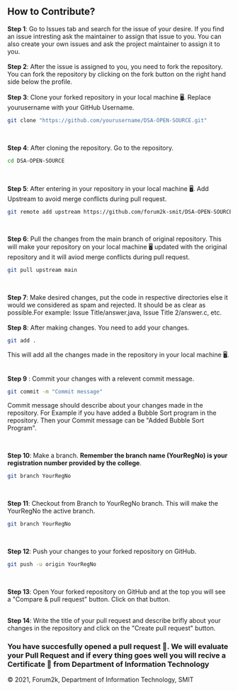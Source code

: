 ## How to Contribute?

**Step 1**: Go to Issues tab and search for the issue of your desire. If you find an issue intresting ask the maintainer to assign that issue to you. 
            You can also create your own issues and ask the project maintainer to assign it to you.
<br> <br>
**Step 2**: After the issue is assigned to you, you need to fork the repository. You can fork the repository by clicking on the fork button on the right hand side below the profile. 
<br> <br>
**Step 3**: Clone your forked repository in your local machine 🖥️. Replace yourusername with your GitHub Username. 
  ```sh
git clone "https://github.com/yourusername/DSA-OPEN-SOURCE.git"
```  
<br> 

**Step 4**: After cloning the repository. Go to the repository. 
  ```sh
cd DSA-OPEN-SOURCE
``` 
<br>

**Step 5**: After entering in your repository in your local machine 🖥️. Add Upstream to avoid merge conflicts during pull request. 
 ```sh
git remote add upstream https://github.com/forum2k-smit/DSA-OPEN-SOURCE.git 
```
<br>

**Step 6**: Pull the changes from the main branch of original repository. This will make your repository on your local machine 🖥️ updated with the original repository and it will aviod merge conflicts during pull request. 
 ```sh
git pull upstream main
```
<br> 

**Step 7**: Make desired changes, put the code in respective directories else it would we considered as spam and rejected. It should be as clear as possible.For example: Issue Title/answer.java, Issue Title 2/answer.c, etc. 
<br>   
**Step 8**: After making changes. You need to add your changes.             
 ```sh
git add .
```
 This will add all the changes made in the repository in your local machine 🖥️.
 <br> <br>  
 
 **Step 9** : Commit your changes with a relevent commit message. 
  ```sh
git commit -m "Commit message" 
``` 
Commit message should describe about your changes made in the repository. For Example if you have added a Bubble 
Sort program in the repository. Then your Commit message can be "Added Bubble Sort Program".
 
 <br> 
 
 **Step 10**: Make a branch. **Remember the branch name (YourRegNo) is your registration number provided by the college**. 
  ```sh
git branch YourRegNo 
``` 
<br> 

**Step 11**: Checkout from Branch to YourRegNo branch. This will make the YourRegNo the active branch. 
```sh
git branch YourRegNo 
```  
<br> 

**Step 12**: Push your changes to your forked repository on GitHub. 
```sh
git push -u origin YourRegNo
```  
<br>   

**Step 13**: Open Your forked repository on GitHub and at the top you will see a "Compare & pull request" button. Click on that button.   
<br>  

**Step 14**: Write the title of your pull request and describe brifly about your changes in the repository and click on the "Create pull request" button.
 
### You have succesfully opened a pull request 🎉. We will evaluate your Pull Request and if every thing goes well you will recive a Certificate 📜 from Department of Information Technology


&copy; 2021, Forum2k, Department of Information Technology, SMIT
